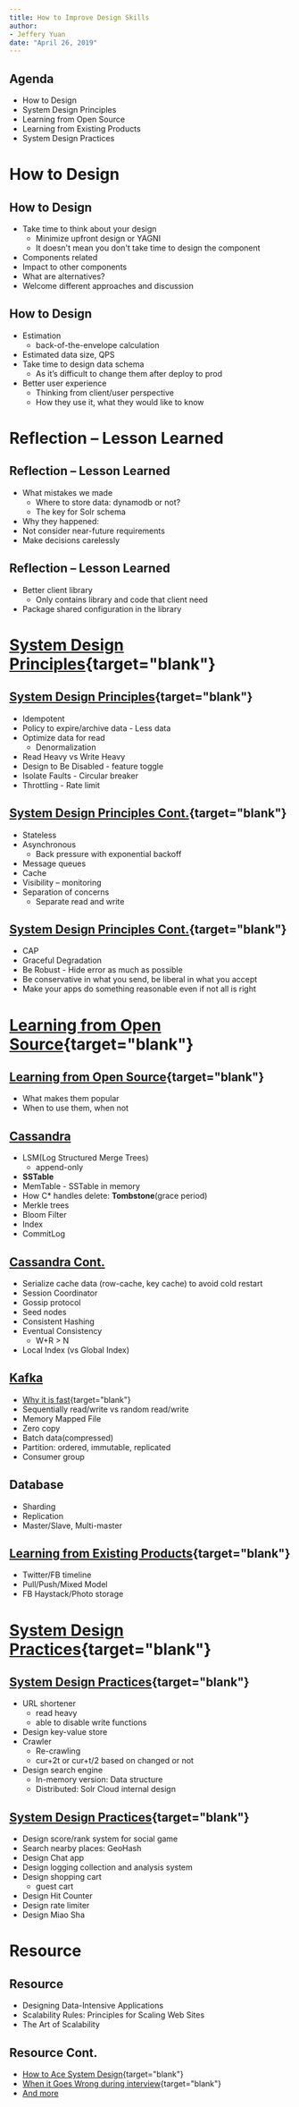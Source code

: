 ```yaml
---
title: How to Improve Design Skills
author:
- Jeffery Yuan
date: "April 26, 2019"
---
```


## Agenda
- How to Design
- System Design Principles
- Learning from Open Source
- Learning from Existing Products
- System Design Practices

# How to Design
## How to Design
- Take time to think about your design
  - Minimize upfront design or YAGNI
  - It doesn't mean you don't take time to design the component
- Components related
- Impact to other components
- What are alternatives?
- Welcome different approaches and discussion

## How to Design
- Estimation
  - back-of-the-envelope calculation
- Estimated data size, QPS
- Take time to design data schema
  - As it’s difficult to change them after deploy to prod
- Better user experience
  - Thinking from client/user perspective
  - How they use it, what they would like to know


# Reflection – Lesson Learned
## Reflection – Lesson Learned
- What mistakes we made
  - Where to store data: dynamodb or not?
  - The key for Solr schema
- Why they happened:
- Not consider near-future requirements
- Make decisions carelessly

## Reflection – Lesson Learned
- Better client library
  - Only contains library and code that client need
- Package shared configuration in the library

# [System Design Principles](http://lifelongprogrammer.blogspot.com/2016/10/system-design-practices.html){target="blank"}
## [System Design Principles](http://lifelongprogrammer.blogspot.com/2016/10/system-design-practices.html){target="blank"}
- Idempotent
- Policy to expire/archive data - Less data
- Optimize data for read
  - Denormalization
- Read Heavy vs Write Heavy
- Design to Be Disabled - feature toggle
- Isolate Faults - Circular breaker
- Throttling - Rate limit

## [System Design Principles Cont.](http://lifelongprogrammer.blogspot.com/2016/10/system-design-practices.html){target="blank"}
- Stateless
- Asynchronous
  - Back pressure with exponential backoff
- Message queues
- Cache
- Visibility – monitoring
- Separation of concerns
  - Separate read and write

## [System Design Principles Cont.](http://lifelongprogrammer.blogspot.com/2016/10/system-design-practices.html){target="blank"}
- CAP
- Graceful Degradation
- Be Robust - Hide error as much as possible
- Be conservative in what you send, be liberal in what you accept
- Make your apps do something reasonable even if not all is right

# [Learning from Open Source](https://lifelongprogrammer.blogspot.com/2016/03/system-design-learning-from-open-source.html){target="blank"}
## [Learning from Open Source](https://lifelongprogrammer.blogspot.com/2016/03/system-design-learning-from-open-source.html){target="blank"}
- What makes them popular
- When to use them, when not

## [Cassandra]((https://lifelongprogrammer.blogspot.com/2016/03/system-design-learning-from-open-source.html){target="blank"})
- LSM(Log Structured Merge Trees)
  - append-only
- **SSTable**
- MemTable - SSTable in memory
- How C* handles delete: **Tombstone**(grace period)
- Merkle trees
- Bloom Filter
- Index
- CommitLog

## [Cassandra Cont.]((https://lifelongprogrammer.blogspot.com/2016/03/system-design-learning-from-open-source.html){target="blank"})
- Serialize cache data (row-cache, key cache) to avoid cold restart
- Session Coordinator
- Gossip protocol
- Seed nodes
- Consistent Hashing
- Eventual Consistency
  - W+R > N
- Local Index (vs Global Index)

## [Kafka]((https://lifelongprogrammer.blogspot.com/2016/03/system-design-learning-from-open-source.html){target="blank"})
- [Why it is fast](http://searene.me/2017/07/09/Why-is-Kafka-so-fast/){target="blank"}
- Sequentially read/write vs random read/write
- Memory Mapped File
- Zero copy
- Batch data(compressed)
- Partition: ordered, immutable, replicated
- Consumer group

## Database
- Sharding
- Replication
- Master/Slave, Multi-master

## [Learning from Existing Products](https://lifelongprogrammer.blogspot.com/2016/10/system-design-learning-from-existing-products.html){target="blank"}
- Twitter/FB timeline
- Pull/Push/Mixed Model
- FB Haystack/Photo storage

# [System Design Practices](http://lifelongprogrammer.blogspot.com/2016/10/system-design-practices.html){target="blank"}
## [System Design Practices](http://lifelongprogrammer.blogspot.com/2016/10/system-design-practices.html){target="blank"}
- URL shortener
  - read heavy
  - able to disable write functions
- Design key-value store
- Crawler
  - Re-crawling
  - cur+2t or cur+t/2 based on changed or not
- Design search engine
  - In-memory version: Data structure
  - Distributed: Solr Cloud internal design

## [System Design Practices](http://lifelongprogrammer.blogspot.com/2016/10/system-design-practices.html){target="blank"}
- Design score/rank system for social game
- Search nearby places: GeoHash
- Design Chat app
- Design logging collection and analysis system
- Design shopping cart
  - guest cart
- Design Hit Counter
- Design rate limiter
- Design Miao Sha

# Resource
## Resource
- Designing Data-Intensive Applications
- Scalability Rules: Principles for Scaling Web Sites
- The Art of Scalability

## Resource Cont.
- [How to Ace System Design](https://lifelongprogrammer.blogspot.com/2009/01/how-to-ace-system-design.html){target="blank"}
- [When it Goes Wrong during interview](https://lifelongprogrammer.blogspot.com/2018/08/when-it-goes-wrong-how-to-ace-system.html){target="blank"}
- [And more](http://lifelongprogrammer.blogspot.com/search/label/System%20Design)




<!-- - Products:
- Cassandra:
  - SSTable, MemTable -->

